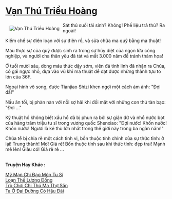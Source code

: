 <a href="https://truyentiki.com/van-thu-trieu-hoang.33649/" title="Vạn Thú Triều Hoàng"><h1>Vạn Thú Triều Hoàng</h1></a><div style="display:table"><img align="right" style="float: left; padding: 10px;" src="https://truyentiki.com/a/img/str/src/33649.jpg" alt="Vạn Thú Triều Hoàng">Sát thủ suối tái sinh? Không! Phế liệu trả thù? Ra ngoài! <p></p> Kiềm chế sự điên loạn với sự điên rồ, và sửa chữa ma quỷ bằng ma thuật! <p></p> Máu thực sự của quỷ được sinh ra trong sự hủy diệt của ngọn lửa công nghiệp, và người cha thân yêu đã tát và mất 3.000 năm để tránh thảm họa! <p></p> Ở tuổi mười sáu, dòng máu thức dậy sớm, viên đá tinh linh đã nhận ra Chúa, cô gái ngực nhỏ, dựa vào vũ khí ma thuật để đạt được những thành tựu to lớn của 36F. <p></p> Ngoại hình vô song, được Tianjiao Shizi khen ngợi một cách ám ảnh: "Đợi đã!" <p></p> Nấu ăn tối, bị phàn nàn với nỗi sợ hãi khi đối mặt với những con thú tàn bạo: "Đợi ..." <p></p> Kỹ thuật hố không biết xấu hổ đã bị phun ra bởi sự giận dữ và nhổ nước bọt của hàng trăm triệu tu sĩ trong vương quốc Shenxiao: "Đợi nước! Khốn nước! Khốn nước! Ngươi là kẻ thù lớn nhất trong thế giới này trong ba ngàn năm!" <p></p> Chúa tể bị chia rẽ một cách tinh vi, bốn thuộc tính chính của sự thức tỉnh: ở lại! Trung thành! Mơ! Giá rẻ! Bốn thuộc tính sau khi thức tỉnh: đẹp trai! Mạnh mẽ lên! Giàu có! Giá rẻ rẻ ...</div><p><br><b>Truyện Hay Khác :</b></p><a href="https://truyentiki.com/my-man-chi-dao-mon-tu-si.33648/" alt="Mỹ Mạn Chi Đạo Môn Tu Sĩ">Mỹ Mạn Chi Đạo Môn Tu Sĩ</a><br/><a href="https://github.com/nownovels/top500/tree/master/truyenhay/33552/" alt="Loạn Thế Lương Đống">Loạn Thế Lương Đống</a><br/><a href="https://truyentiki.wordpress.com/2020/06/08/tro-choi-chi-thu-ma-tho-san/" alt="Trò Chơi Chi Thú Ma Thợ Săn">Trò Chơi Chi Thú Ma Thợ Săn</a><br/><a href="https://truyentiki.wordpress.com/2020/06/08/ta-o-dai-duong-co-hau-dai/" alt="Ta Ở Đại Đường Có Hậu Đài">Ta Ở Đại Đường Có Hậu Đài</a><br/>